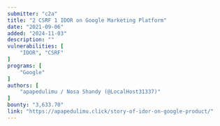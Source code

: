 ```yaml
---
submitter: "c2a"
title: "2 CSRF 1 IDOR on Google Marketing Platform"
date: "2021-09-06"
added: "2024-11-03"
description: ""
vulnerabilities: [
    "IDOR", "CSRF"
]
programs: [
    "Google"
]
authors: [
    "apapedulimu / Nosa Shandy (@LocalHost31337)"
]
bounty: "3,633.70"
link: "https://apapedulimu.click/story-of-idor-on-google-product/"
---
```




